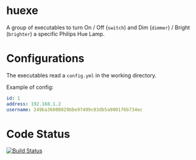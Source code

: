 # huexe

A group of executables to turn On / Off (`switch`) and Dim (`dimmer`) / Bright (`brighter`) a specific Philips Hue Lamp.

# Configurations

The executables read a `config.yml` in the working directory.

Example of config:

```yml
id: 1
address: 192.168.1.2
username: 249ba36000029bbe97499c03db5a9001f6b734ec
```

# Code Status

[![Build Status](https://travis-ci.org/gumieri/huexe.svg?branch=master)](https://travis-ci.org/gumieri/huexe)
